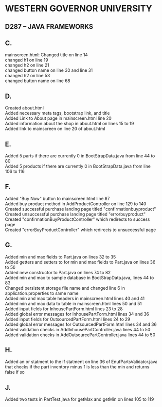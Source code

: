 # WESTERN GOVERNOR UNIVERSITY 
## D287 – JAVA FRAMEWORKS

## C.
mainscreen.html: Changed title on line 14 <br/> changed h1 on line 19 <br/>
changed h2 on line 21<br/> changed button name on line 30 and line 31<br/>
changed h2 on line 53<br/> changed button name on line 68

## D.
Created about.html <br/>
Added necessary meta tags, bootstrap link, and title <br/>
Added Link to About page in mainscreen.html line 20 <br/>
Added information about the shop in about.html on lines 15 to 19 <br/>
Added link to mainscreen on line 20 of about.html

## E.
Added 5 parts if there are currently 0 in BootStrapData.java from line 44 to 80 <br/>
Added 5 products if there are currently 0 in BootStrapData.java from line 106 to 116

## F.
Added "Buy Now" button to mainscreen.html line 87<br/>
Added buy product method in AddProductController on line 129 to 140<br/>
Created successful purchase landing page titled "confirmationbuyproduct"<br/>
Created unsuccessful purchase landing page titled "errorbuyproduct"<br/>
Created "confirmationBuyProductController" which redirects to success page<br/>
Created "errorBuyProductController" which redirects to unsuccessful page<br/>

## G.
Added min and max fields to Part.java on lines 32 to 35<br/>
Added getters and setters to for min and max fields to Part.java on lines 36 to 50<br/>
Added new constructor to Part.java on lines 74 to 82<br/>
Added min and max to sample database in BootStrapData.java, lines 44 to 83<br/>
Changed persistent storage file name and changed line 6 in application.properties to same name<br/>
Added min and max table headers in mainscreen.html lines 40 and 41<br/>
Added min and max data to table in mainscreen.html lines 50 and 51<br/>
Added input fields for InhousePartForm.html lines 23 to 28<br/>
Added global error messages for InhousePartForm.html lines 34 and 36<br/>
Added input fields for OutsourcedPartForm.html lines 24 to 29<br/>
Added global error messages for OutsourcedPartForm.html lines 34 and 36<br/>
Added validation checks in AddInhousePartController.java lines 44 to 50<br/>
Added validation checks in AddOutsourcePartController.java lines 44 to 50<br/>

## H.
Added an or statment to the if statment on line 36 of EnufPartsValidator.java 
that checks if the part inventory minus 1 is less than the min and returns false if so

## J.
Added two tests in PartTest.java for getMax and getMin on lines 105 to 119